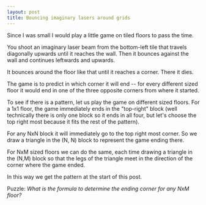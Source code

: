 ```yaml
---
layout: post
title: Bouncing imaginary lasers around grids
---
```

<script src="{{ base.baseurl | prepend: site.baseurl }}/static/2019-07-20/bounce.js"></script>
<canvas id="myCanvas" width="500" height="400"></canvas>
<script>
console.log('canvas');
var canvasElement = document.querySelector("#myCanvas");
console.log('cal');
solveR(canvasElement, 25, 20, 20, skip=false);
</script>

Since I was small I would play a little game on tiled floors to pass the time. 

You shoot an imaginary laser beam from the bottom-left tile 
that travels diagonally upwards until it reaches the wall. Then it bounces 
against the wall and continues leftwards and upwards. 

It bounces around the floor like that until it reaches a corner. There it dies. 

<script src="{{ base.baseurl | prepend: site.baseurl }}/static/2019-07-20/animate.js"></script>
<canvas id="anCanvas" width="180" height="240"></canvas>
<canvas id="anCanvass" width="28" height="240"></canvas>
<canvas id="anCanvas2" width="360" height="240"></canvas>
<script>
console.log('canvas');
var canvasElement = document.querySelector("#anCanvas");
console.log('cal');
startBlocks(canvasElement, 3, 4, 60);

var canvasElement = document.querySelector("#anCanvas2");
console.log('cal');
startBlocks(canvasElement, 6, 4, 60);
</script>

The game is to predict in which corner it will end -- for every different sized 
floor it would end in one of the three opposite corners from where it started.

To see if there is a pattern, let us play the game on different sized floors.
For a 1x1 floor, the game immediately ends in the "top-right" block (well technically 
there is only one block so it ends in all four, but let's choose the top right most 
because it fits the rest of the pattern).

For any NxN block it will immediately go to the top right most corner. 
So we draw a triangle in the (N, N) block to represent the game ending there.

For NxM sized floors we can do the same, each time drawing a triangle in the 
(N,M) block so that the legs of the triangle meet in the direction of the corner 
where the game ended.

In this way we get the pattern at the start of this post.

Puzzle: *What is the formula to determine the ending corner for any NxM floor?*
